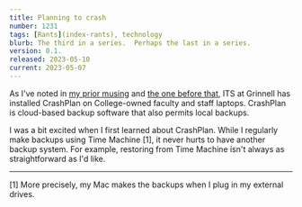 ```yaml
---
title: Planning to crash
number: 1231
tags: [Rants](index-rants), technology
blurb: The third in a series.  Perhaps the last in a series.
version: 0.1.
released: 2023-05-10
current: 2023-05-07
---
```

As I've noted in [my prior musing](crashplan-softlinks-2023-05-09) and [the one before that](crashplan-dotfiles-2023-05-08), ITS at Grinnell has installed CrashPlan on College-owned faculty and staff laptops.  CrashPlan is cloud-based backup software that also permits local backups.

I was a bit excited when I first learned about CrashPlan.  While I regularly make backups using Time Machine [1], it never hurts to have another backup system.  For example, restoring from Time Machine isn't always as straightforward as I'd like.

---

[1] More precisely, my Mac makes the backups when I plug in my external drives.
